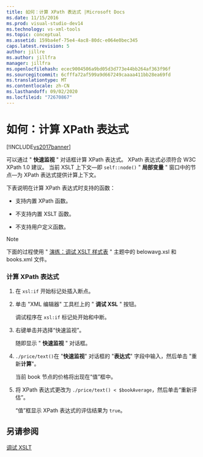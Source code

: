```yaml
---
title: 如何：计算 XPath 表达式 |Microsoft Docs
ms.date: 11/15/2016
ms.prod: visual-studio-dev14
ms.technology: vs-xml-tools
ms.topic: conceptual
ms.assetid: 159ba4ef-75e4-4ac8-80dc-e064e0bec345
caps.latest.revision: 5
author: jillre
ms.author: jillfra
manager: jillfra
ms.openlocfilehash: ecec9004506a9bd05d3d773e44bb264af363f96f
ms.sourcegitcommit: 6cfffa72af599a9d667249caaaa411bb28ea69fd
ms.translationtype: MT
ms.contentlocale: zh-CN
ms.lasthandoff: 09/02/2020
ms.locfileid: "72670867"
---
```

# <a name="how-to-evaluate-an-xpath-expression"></a>如何：计算 XPath 表达式
[!INCLUDE[vs2017banner](../includes/vs2017banner.md)]

可以通过 " **快速监视** " 对话框计算 XPath 表达式。 XPath 表达式必须符合 W3C XPath 1.0 建议。 当前 XSLT 上下文—即 `self::node()` " **局部变量** " 窗口中的节点—为 XPath 表达式提供计算上下文。

 下表说明在计算 XPath 表达式时支持的函数：

- 支持内置 XPath 函数。

- 不支持内置 XSLT 函数。

- 不支持用户定义函数。

> [!NOTE]
> 下面的过程使用 " [演练：调试 XSLT 样式表](../xml-tools/walkthrough-debug-an-xslt-style-sheet.md) " 主题中的 belowavg.xsl 和 books.xml 文件。

### <a name="to-evaluate-an-xpath-expression"></a>计算 XPath 表达式

1. 在 `xsl:if` 开始标记处插入断点。

2. 单击 "XML 编辑器" 工具栏上的 " **调试 XSL** " 按钮。

     调试程序在 `xsl:if` 标记处开始和中断。

3. 右键单击并选择“快速监视”。

     随即显示 " **快速监视** " 对话框。

4. `./price/text()`在 "**快速监视**" 对话框的 "**表达式**" 字段中输入，然后单击 "重新**计算**"。

     当前 book 节点的价格将出现在“值”框中。

5. 将 XPath 表达式更改为 `./price/text() < $bookAverage`，然后单击“重新评估”。

     “值”框显示 XPath 表达式的评估结果为 `true`。

## <a name="see-also"></a>另请参阅
 [调试 XSLT](../xml-tools/debugging-xslt.md)
